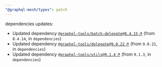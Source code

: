 ```yaml
---
"@graphql-mesh/types": patch
---
```

dependencies updates:
  - Updated dependency [`@graphql-tools/batch-delegate@8.4.15` ↗︎](https://www.npmjs.com/package/@graphql-tools/batch-delegate/v/8.4.15) (from `8.4.14`, in `dependencies`)
  - Updated dependency [`@graphql-tools/delegate@9.0.22` ↗︎](https://www.npmjs.com/package/@graphql-tools/delegate/v/9.0.22) (from `9.0.21`, in `dependencies`)
  - Updated dependency [`@graphql-tools/utils@9.1.4` ↗︎](https://www.npmjs.com/package/@graphql-tools/utils/v/9.1.4) (from `9.1.3`, in `dependencies`)
